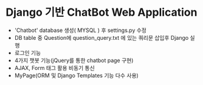 # Django 기반 ChatBot Web Application

- 'Chatbot' database 생성( MYSQL ) 후 settings.py 수정
- DB table 중 Question에 question_query.txt 에 있는 쿼리문 삽입후 Django 실행
- 로그인 기능
- 4가지 챗봇 기능(jQuery를 통한 chatbot page 구현)
- AJAX, Form 태그 활용 비동기 통신
- MyPage(ORM 및 Django Templates 기능 다수 사용)


